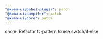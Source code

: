 ```yaml
---
"@kuma-ui/babel-plugin": patch
"@kuma-ui/compiler": patch
"@kuma-ui/core": patch
---
```


chore: Refactor ts-pattern to use switch/if-else
